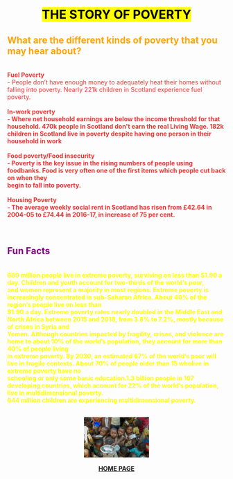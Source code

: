 <html>
<head>
<title> Story of Poverty Page 3 </title>
</head>
<body>
<body background="bbb.jpg" alink="yellow" vlink="yellow">
<br>
<b><h1><font color="black"><center><mark> THE STORY OF POVERTY </b></h1></font></center></mark>
<b><h2><font color="orange">What are the different kinds of poverty that you may hear about? </B></h2></font>
<br>
<b><font color="#eb3434">Fuel Poverty </b>
<br>- People don’t have enough money to adequately heat their homes without falling into poverty. Nearly 221k children in Scotland experience fuel poverty.
<br>
<br><b>In-work poverty
<br>- Where net household earnings are below the income threshold for that household. 470k people in Scotland don't earn the real Living Wage. 182k
<br>children in Scotland live in poverty despite having one person in their household in work
<br>
<br>Food poverty/Food insecurity
<br>- Poverty is the key issue in the rising numbers of people using foodbanks. Food is very often one of the first items which people cut back on when they
<br>begin to fall into poverty. 
<br>
<br>Housing Poverty
<br>- The average weekly social rent in Scotland has risen from £42.64 in 2004-05 to £74.44 in 2016-17, in increase of 75 per cent.</b></font></br></b>
<br>
<br><b><h2><font color="purple"> Fun Facts </b></h2><font>
<br>
<font color="yellow"><b>689 million people live in extreme poverty, surviving on less than $1.90 a day. Children and youth account for two-thirds of the world’s poor, 
<br>and women represent a majority in most regions. Extreme poverty is increasingly concentrated in sub-Saharan Africa. About 40% of the region’s people live on less than 
<br>$1.90 a day. Extreme poverty rates nearly doubled in the Middle East and North Africa between 2015 and 2018, from 3.8% to 7.2%, mostly because of crises in Syria and 
<br>Yemen. Although countries impacted by fragility, crises, and violence are home to about 10% of the world’s population, they account for more than 40% of people living
<br>in extreme poverty. By 2030, an estimated 67% of the world’s poor will live in fragile contexts. About 70% of people older than 15 wholive in extreme poverty have no 
<br>schooling or only some basic education.1.3 billion people in 107 developing countries, which account for 22% of the world’s population, live in multidimensional poverty. 
<br>644 million children are experiencing multidimensional poverty.
<br><br><p align="center"><img width ="150px" img src="pt.jpg">
<br><font color="white"><a href="https://scaffoldpoverty.herokuapp.com/?fbclid=IwAR1OndBXgBJQDQEqDP16G-xBHaifgEej223x_0jisnk3wF5ROqN3fSAGoX0"><center> HOME PAGE </a><p></font>
</body>
</html>
